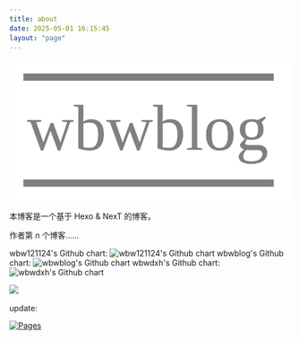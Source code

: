 ```yaml
---
title: about
date: 2025-05-01 16:15:45
layout: "page"
---
```


<img src="/logo/logo.svg" alt="wbw121124's logo" />

本博客是一个基于 Hexo & NexT 的博客。

作者第 $n$ 个博客……

wbw121124's Github chart:
<img src="https://ghchart.rshah.org/wbw121124" alt="wbw121124's Github chart" />
wbwblog's Github chart:
<img src="https://ghchart.rshah.org/wbwblog" alt="wbwblog's Github chart" />
wbwdxh's Github chart:
<img src="https://ghchart.rshah.org/wbwdxh" alt="wbwdxh's Github chart" />

<img src="https://cdn.luogu.com.cn/upload/image_hosting/cfgy9siw.png" />

update:

[![Pages](https://github.com/wbwblog/wbwblog.github.io/actions/workflows/pages.yml/badge.svg)](https://github.com/wbwblog/wbwblog.github.io/actions/workflows/pages.yml)